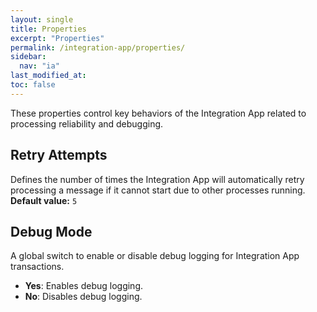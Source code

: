 ```yaml
---
layout: single
title: Properties
excerpt: "Properties"
permalink: /integration-app/properties/
sidebar:
  nav: "ia"
last_modified_at: 
toc: false
---
```


These properties control key behaviors of the Integration App related to processing reliability and debugging.

## Retry Attempts

Defines the number of times the Integration App will automatically retry processing a message if it cannot start due to other processes running.  
**Default value:** `5`

## Debug Mode

A global switch to enable or disable debug logging for Integration App transactions.

- **Yes**: Enables debug logging.
- **No**: Disables debug logging.